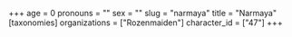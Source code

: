 +++
age = 0
pronouns = ""
sex = ""
slug = "narmaya"
title = "Narmaya"
[taxonomies]
organizations = ["Rozenmaiden"]
character_id = ["47"]
+++


